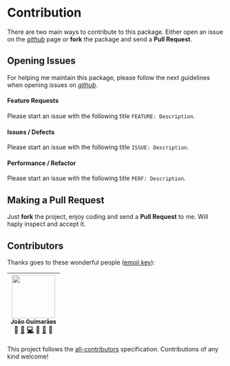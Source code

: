 # Contribution

There are two main ways to contribute to this package. Either open an issue on the [*github*]() page or **fork** the package and send a **Pull Request**.

## Opening Issues

For helping me maintain this package, please follow the next guidelines when opening issues on [*github*]().

#### Feature Requests
Please start an issue with the following title `FEATURE: Description`.

#### Issues / Defects
Please start an issue with the following title `ISSUE: Description`.

#### Performance / Refactor
Please start an issue with the following title `PERF: Description`.


## Making a Pull Request

Just **fork** the project, enjoy coding and send a **Pull Request** to me. Will haply inspect and accept it.

## Contributors

Thanks goes to these wonderful people ([emoji key](https://github.com/kentcdodds/all-contributors#emoji-key)):

<!-- ALL-CONTRIBUTORS-LIST:START - Do not remove or modify this section -->
| [<img src="https://avatars.githubusercontent.com/u/14871650?v=3" width="100px;"/><br /><sub>João Guimarães</sub>](https://github.com/jccguimaraes)<br />💁 [🐛](https://github.com/jccguimaraes/atom-project-viewer/issues?q=author%3Ajccguimaraes) [💻](https://github.com/jccguimaraes/atom-project-viewer/commits?author=jccguimaraes) 🎨 [📖](https://github.com/jccguimaraes/atom-project-viewer/commits?author=jccguimaraes) 👀 |
| :---: |
<!-- ALL-CONTRIBUTORS-LIST:END -->

This project follows the [all-contributors](https://github.com/kentcdodds/all-contributors) specification. Contributions of any kind welcome!